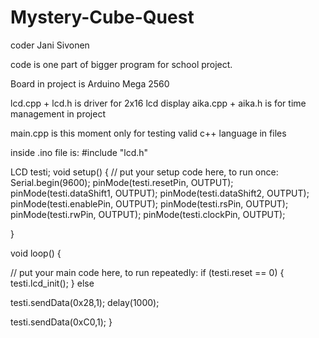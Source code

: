 # Mystery-Cube-Quest
coder Jani Sivonen

code is one part of bigger program for school project. 

Board in project is Arduino Mega 2560

lcd.cpp + lcd.h is driver for 2x16 lcd display
aika.cpp + aika.h is for time management in project

main.cpp is this moment only for testing valid c++ language in files

inside .ino file is:
#include "lcd.h"

LCD testi;
void setup() {
  // put your setup code here, to run once:
Serial.begin(9600);
pinMode(testi.resetPin, OUTPUT);
pinMode(testi.dataShift1, OUTPUT);
pinMode(testi.dataShift2, OUTPUT);
pinMode(testi.enablePin, OUTPUT);
pinMode(testi.rsPin, OUTPUT);
pinMode(testi.rwPin, OUTPUT);
pinMode(testi.clockPin, OUTPUT);


}

void loop() {


// put your main code here, to run repeatedly:
if (testi.reset == 0)
{ testi.lcd_init();
}
else

testi.sendData(0x28,1);
delay(1000);

testi.sendData(0xC0,1);
}
